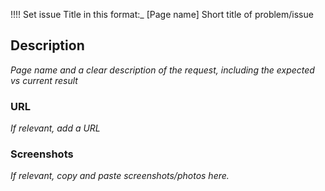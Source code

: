 !!!! Set issue Title in this format:_ [Page name] Short title of problem/issue

## Description 

_Page name and a clear description of the request, including the expected vs current result_

### URL

_If relevant, add a URL_

### Screenshots

_If relevant, copy and paste screenshots/photos here._

